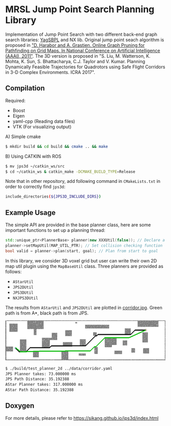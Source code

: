# MRSL Jump Point Search Planning Library
Implementation of Jump Point Search with two different back-end graph search libraries: [YagSBPL](https://www.math.upenn.edu/~subhrabh/html_cache/7f068a4d19ed85a15c9e25ecae8b40c1.html) and NX lib. Original jump point seach algorithm is proposed in ["D. Harabor and A. Grastien. Online Graph Pruning for Pathfinding on Grid Maps. In National Conference on Artificial Intelligence (AAAI), 2011"](https://www.aaai.org/ocs/index.php/AAAI/AAAI11/paper/download/3761/4007). The 3D version is proposed in "S. Liu, M. Watterson, K. Mohta, K. Sun, S. Bhattacharya, C.J. Taylor and V. Kumar. Planning Dynamically Feasible Trajectories for Quadrotors using Safe Flight Corridors in 3-D Complex Environments. ICRA 2017".

## Compilation
Required: 
 - Boost
 - Eigen
 - yaml-cpp (Reading data files)
 - VTK (For visualizing output)

A) Simple cmake
```sh
$ mkdir build && cd build && cmake .. && make
```

B) Using CATKIN with ROS
```sh
$ mv jps3d ~/catkin_ws/src
$ cd ~/catkin_ws & catkin_make -DCMAKE_BUILD_TYPE=Release
```
Note that in other repository, add following command in `CMakeLists.txt` in order to correctly find `jps3d`:
```sh
include_directories(${JPS3D_INCLUDE_DIRS})
``` 

## Example Usage
The simple API are provided in the base planner class, here are some important functions to set up a planning thread:
```c++
std::unique_ptr<PlannerBase> planner(new XXXUtil(false)); // Declare a XXX planner
planner->setMapUtil(MAP_UTIL_PTR); // Set collision checking function
bool valid = planner->plan(start, goal); // Plan from start to goal
```
In this library, we consider 3D voxel grid but user can write their own 2D map util plugin using the ```MapBaseUtil``` class. Three planners are provided as follows:
 - ```AStarUtil```
 - ```JPS2DUtil```
 - ```JPS3DUtil```
 - ```NXJPS3DUtil```

The results from ```AStarUtil``` and ```JPS2DUtil``` are plotted in [corridor.jpg](https://github.com/sikang/jps3d/blob/master/data/corridor.jpg).
Green path is from A*, black path is from JPS.

![Visualization](./data/corridor.jpg)
```sh
$ ./build/test_planner_2d ../data/corridor.yaml
JPS Planner takes: 73.000000 ms
JPS Path Distance: 35.192388
AStar Planner takes: 317.000000 ms
AStar Path Distance: 35.192388
```

## Doxygen
For more details, please refer to https://sikang.github.io/jps3d/index.html

